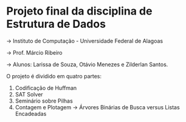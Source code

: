 

# Projeto final da disciplina de Estrutura de Dados

-> Instituto de Computação - Universidade Federal de Alagoas

-> Prof. Márcio Ribeiro

-> Alunos: Larissa de Souza, Otávio Menezes e Zilderlan Santos.

O projeto é dividido em quatro partes:

1. Codificação de Huffman
2. SAT Solver
3. Seminário sobre Pilhas
4. Contagem e Plotagem -> Árvores Binárias de Busca versus Listas Encadeadas

